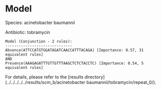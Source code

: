 
# Model

Species: acinetobacter baumannii

Antibiotic: tobramycin

```
Model (Conjunction - 2 rules):
------------------------------
Absence(ATTCCATGTGGATAGATCAACCATTTACAGA) [Importance: 0.57, 31 equivalent rules]
AND
Presence(AAAGAGATTTGTTGTTTAAGCTCTCTACCTC) [Importance: 0.54, 5 equivalent rules]

```

For details, please refer to the [results directory](../../../../../results/scm_b/acinetobacter baumannii/tobramycin/repeat_0/).

